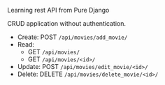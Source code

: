 Learning rest API from Pure Django

CRUD application without authentication.

-   Create: POST `/api/movies/add_movie/`
-   Read: 
    - GET `/api/movies/` 
    - GET `/api/movies/<id>/`
-   Update: POST `/api/movies/edit_movie/<id>/`
-   Delete: DELETE `/api/movies/delete_movie/<id>/`
